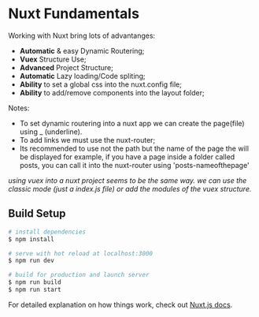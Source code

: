 # Nuxt Fundamentals


Working with Nuxt bring lots of advantanges:

* __Automatic__ & easy Dynamic Routering;
* __Vuex__ Structure Use;
* __Advanced__ Project Structure;
* __Automatic__ Lazy loading/Code spliting;
* __Ability__ to set a global css into the nuxt.config file;
* __Ability__ to add/remove components into the layout folder;

Notes:

* To set dynamic routering into a nuxt app we can create the page(file) using _ (underline).
* To add links we must use the nuxt-router; 
* Its recommended to use not the path but the name of the page the will be displayed for example, if you have a page inside a folder called posts, you can call it into the nuxt-router using 'posts-nameofthepage'

*using vuex into a nuxt project seems to be the same way. we can use the classic mode (just a index.js file) or add the modules of the vuex structure.*

## Build Setup

```bash
# install dependencies
$ npm install

# serve with hot reload at localhost:3000
$ npm run dev

# build for production and launch server
$ npm run build
$ npm run start
```

For detailed explanation on how things work, check out [Nuxt.js docs](https://nuxtjs.org).
